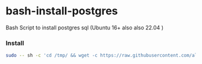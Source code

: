 # bash-install-postgres
Bash Script to install postgres sql (Ubuntu 16+ also also 22.04 )

### Install
```bash
sudo -- sh -c 'cd /tmp/ && wget -c https://raw.githubusercontent.com/aleoreina/django-server-manager/master/install-postgres.sh &&  chmod +X ./install-postgres.sh && chmod 777 ./install-postgres.sh && ./install-postgres.sh'
```


